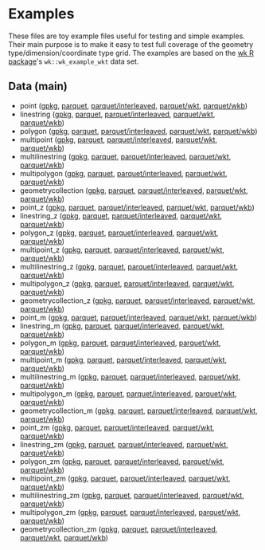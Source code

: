 
# Examples

These files are toy example files useful for testing and simple examples. Their main purpose is to make it easy to test full coverage of the geometry type/dimension/coordinate type grid. The examples are based on the [wk R package](https://github.com/paleolimbot/wk)'s `wk::wk_example_wkt` data set.

<!-- begin file listing -->


## Data (main)

- point ([gpkg](https://raw.githubusercontent.com/geoarrow/geoarrow-data/main/example/example-point.gpkg), [parquet](https://raw.githubusercontent.com/geoarrow/geoarrow-data/main/example/example-point.parquet), [parquet/interleaved](https://raw.githubusercontent.com/geoarrow/geoarrow-data/main/example/example-point-interleaved.parquet), [parquet/wkt](https://raw.githubusercontent.com/geoarrow/geoarrow-data/main/example/example-point-wkt.parquet), [parquet/wkb](https://raw.githubusercontent.com/geoarrow/geoarrow-data/main/example/example-point-wkb.parquet))
- linestring ([gpkg](https://raw.githubusercontent.com/geoarrow/geoarrow-data/main/example/example-linestring.gpkg), [parquet](https://raw.githubusercontent.com/geoarrow/geoarrow-data/main/example/example-linestring.parquet), [parquet/interleaved](https://raw.githubusercontent.com/geoarrow/geoarrow-data/main/example/example-linestring-interleaved.parquet), [parquet/wkt](https://raw.githubusercontent.com/geoarrow/geoarrow-data/main/example/example-linestring-wkt.parquet), [parquet/wkb](https://raw.githubusercontent.com/geoarrow/geoarrow-data/main/example/example-linestring-wkb.parquet))
- polygon ([gpkg](https://raw.githubusercontent.com/geoarrow/geoarrow-data/main/example/example-polygon.gpkg), [parquet](https://raw.githubusercontent.com/geoarrow/geoarrow-data/main/example/example-polygon.parquet), [parquet/interleaved](https://raw.githubusercontent.com/geoarrow/geoarrow-data/main/example/example-polygon-interleaved.parquet), [parquet/wkt](https://raw.githubusercontent.com/geoarrow/geoarrow-data/main/example/example-polygon-wkt.parquet), [parquet/wkb](https://raw.githubusercontent.com/geoarrow/geoarrow-data/main/example/example-polygon-wkb.parquet))
- multipoint ([gpkg](https://raw.githubusercontent.com/geoarrow/geoarrow-data/main/example/example-multipoint.gpkg), [parquet](https://raw.githubusercontent.com/geoarrow/geoarrow-data/main/example/example-multipoint.parquet), [parquet/interleaved](https://raw.githubusercontent.com/geoarrow/geoarrow-data/main/example/example-multipoint-interleaved.parquet), [parquet/wkt](https://raw.githubusercontent.com/geoarrow/geoarrow-data/main/example/example-multipoint-wkt.parquet), [parquet/wkb](https://raw.githubusercontent.com/geoarrow/geoarrow-data/main/example/example-multipoint-wkb.parquet))
- multilinestring ([gpkg](https://raw.githubusercontent.com/geoarrow/geoarrow-data/main/example/example-multilinestring.gpkg), [parquet](https://raw.githubusercontent.com/geoarrow/geoarrow-data/main/example/example-multilinestring.parquet), [parquet/interleaved](https://raw.githubusercontent.com/geoarrow/geoarrow-data/main/example/example-multilinestring-interleaved.parquet), [parquet/wkt](https://raw.githubusercontent.com/geoarrow/geoarrow-data/main/example/example-multilinestring-wkt.parquet), [parquet/wkb](https://raw.githubusercontent.com/geoarrow/geoarrow-data/main/example/example-multilinestring-wkb.parquet))
- multipolygon ([gpkg](https://raw.githubusercontent.com/geoarrow/geoarrow-data/main/example/example-multipolygon.gpkg), [parquet](https://raw.githubusercontent.com/geoarrow/geoarrow-data/main/example/example-multipolygon.parquet), [parquet/interleaved](https://raw.githubusercontent.com/geoarrow/geoarrow-data/main/example/example-multipolygon-interleaved.parquet), [parquet/wkt](https://raw.githubusercontent.com/geoarrow/geoarrow-data/main/example/example-multipolygon-wkt.parquet), [parquet/wkb](https://raw.githubusercontent.com/geoarrow/geoarrow-data/main/example/example-multipolygon-wkb.parquet))
- geometrycollection ([gpkg](https://raw.githubusercontent.com/geoarrow/geoarrow-data/main/example/example-geometrycollection.gpkg), [parquet](https://raw.githubusercontent.com/geoarrow/geoarrow-data/main/example/example-geometrycollection.parquet), [parquet/interleaved](https://raw.githubusercontent.com/geoarrow/geoarrow-data/main/example/example-geometrycollection-interleaved.parquet), [parquet/wkt](https://raw.githubusercontent.com/geoarrow/geoarrow-data/main/example/example-geometrycollection-wkt.parquet), [parquet/wkb](https://raw.githubusercontent.com/geoarrow/geoarrow-data/main/example/example-geometrycollection-wkb.parquet))
- point_z ([gpkg](https://raw.githubusercontent.com/geoarrow/geoarrow-data/main/example/example-point_z.gpkg), [parquet](https://raw.githubusercontent.com/geoarrow/geoarrow-data/main/example/example-point_z.parquet), [parquet/interleaved](https://raw.githubusercontent.com/geoarrow/geoarrow-data/main/example/example-point_z-interleaved.parquet), [parquet/wkt](https://raw.githubusercontent.com/geoarrow/geoarrow-data/main/example/example-point_z-wkt.parquet), [parquet/wkb](https://raw.githubusercontent.com/geoarrow/geoarrow-data/main/example/example-point_z-wkb.parquet))
- linestring_z ([gpkg](https://raw.githubusercontent.com/geoarrow/geoarrow-data/main/example/example-linestring_z.gpkg), [parquet](https://raw.githubusercontent.com/geoarrow/geoarrow-data/main/example/example-linestring_z.parquet), [parquet/interleaved](https://raw.githubusercontent.com/geoarrow/geoarrow-data/main/example/example-linestring_z-interleaved.parquet), [parquet/wkt](https://raw.githubusercontent.com/geoarrow/geoarrow-data/main/example/example-linestring_z-wkt.parquet), [parquet/wkb](https://raw.githubusercontent.com/geoarrow/geoarrow-data/main/example/example-linestring_z-wkb.parquet))
- polygon_z ([gpkg](https://raw.githubusercontent.com/geoarrow/geoarrow-data/main/example/example-polygon_z.gpkg), [parquet](https://raw.githubusercontent.com/geoarrow/geoarrow-data/main/example/example-polygon_z.parquet), [parquet/interleaved](https://raw.githubusercontent.com/geoarrow/geoarrow-data/main/example/example-polygon_z-interleaved.parquet), [parquet/wkt](https://raw.githubusercontent.com/geoarrow/geoarrow-data/main/example/example-polygon_z-wkt.parquet), [parquet/wkb](https://raw.githubusercontent.com/geoarrow/geoarrow-data/main/example/example-polygon_z-wkb.parquet))
- multipoint_z ([gpkg](https://raw.githubusercontent.com/geoarrow/geoarrow-data/main/example/example-multipoint_z.gpkg), [parquet](https://raw.githubusercontent.com/geoarrow/geoarrow-data/main/example/example-multipoint_z.parquet), [parquet/interleaved](https://raw.githubusercontent.com/geoarrow/geoarrow-data/main/example/example-multipoint_z-interleaved.parquet), [parquet/wkt](https://raw.githubusercontent.com/geoarrow/geoarrow-data/main/example/example-multipoint_z-wkt.parquet), [parquet/wkb](https://raw.githubusercontent.com/geoarrow/geoarrow-data/main/example/example-multipoint_z-wkb.parquet))
- multilinestring_z ([gpkg](https://raw.githubusercontent.com/geoarrow/geoarrow-data/main/example/example-multilinestring_z.gpkg), [parquet](https://raw.githubusercontent.com/geoarrow/geoarrow-data/main/example/example-multilinestring_z.parquet), [parquet/interleaved](https://raw.githubusercontent.com/geoarrow/geoarrow-data/main/example/example-multilinestring_z-interleaved.parquet), [parquet/wkt](https://raw.githubusercontent.com/geoarrow/geoarrow-data/main/example/example-multilinestring_z-wkt.parquet), [parquet/wkb](https://raw.githubusercontent.com/geoarrow/geoarrow-data/main/example/example-multilinestring_z-wkb.parquet))
- multipolygon_z ([gpkg](https://raw.githubusercontent.com/geoarrow/geoarrow-data/main/example/example-multipolygon_z.gpkg), [parquet](https://raw.githubusercontent.com/geoarrow/geoarrow-data/main/example/example-multipolygon_z.parquet), [parquet/interleaved](https://raw.githubusercontent.com/geoarrow/geoarrow-data/main/example/example-multipolygon_z-interleaved.parquet), [parquet/wkt](https://raw.githubusercontent.com/geoarrow/geoarrow-data/main/example/example-multipolygon_z-wkt.parquet), [parquet/wkb](https://raw.githubusercontent.com/geoarrow/geoarrow-data/main/example/example-multipolygon_z-wkb.parquet))
- geometrycollection_z ([gpkg](https://raw.githubusercontent.com/geoarrow/geoarrow-data/main/example/example-geometrycollection_z.gpkg), [parquet](https://raw.githubusercontent.com/geoarrow/geoarrow-data/main/example/example-geometrycollection_z.parquet), [parquet/interleaved](https://raw.githubusercontent.com/geoarrow/geoarrow-data/main/example/example-geometrycollection_z-interleaved.parquet), [parquet/wkt](https://raw.githubusercontent.com/geoarrow/geoarrow-data/main/example/example-geometrycollection_z-wkt.parquet), [parquet/wkb](https://raw.githubusercontent.com/geoarrow/geoarrow-data/main/example/example-geometrycollection_z-wkb.parquet))
- point_m ([gpkg](https://raw.githubusercontent.com/geoarrow/geoarrow-data/main/example/example-point_m.gpkg), [parquet](https://raw.githubusercontent.com/geoarrow/geoarrow-data/main/example/example-point_m.parquet), [parquet/interleaved](https://raw.githubusercontent.com/geoarrow/geoarrow-data/main/example/example-point_m-interleaved.parquet), [parquet/wkt](https://raw.githubusercontent.com/geoarrow/geoarrow-data/main/example/example-point_m-wkt.parquet), [parquet/wkb](https://raw.githubusercontent.com/geoarrow/geoarrow-data/main/example/example-point_m-wkb.parquet))
- linestring_m ([gpkg](https://raw.githubusercontent.com/geoarrow/geoarrow-data/main/example/example-linestring_m.gpkg), [parquet](https://raw.githubusercontent.com/geoarrow/geoarrow-data/main/example/example-linestring_m.parquet), [parquet/interleaved](https://raw.githubusercontent.com/geoarrow/geoarrow-data/main/example/example-linestring_m-interleaved.parquet), [parquet/wkt](https://raw.githubusercontent.com/geoarrow/geoarrow-data/main/example/example-linestring_m-wkt.parquet), [parquet/wkb](https://raw.githubusercontent.com/geoarrow/geoarrow-data/main/example/example-linestring_m-wkb.parquet))
- polygon_m ([gpkg](https://raw.githubusercontent.com/geoarrow/geoarrow-data/main/example/example-polygon_m.gpkg), [parquet](https://raw.githubusercontent.com/geoarrow/geoarrow-data/main/example/example-polygon_m.parquet), [parquet/interleaved](https://raw.githubusercontent.com/geoarrow/geoarrow-data/main/example/example-polygon_m-interleaved.parquet), [parquet/wkt](https://raw.githubusercontent.com/geoarrow/geoarrow-data/main/example/example-polygon_m-wkt.parquet), [parquet/wkb](https://raw.githubusercontent.com/geoarrow/geoarrow-data/main/example/example-polygon_m-wkb.parquet))
- multipoint_m ([gpkg](https://raw.githubusercontent.com/geoarrow/geoarrow-data/main/example/example-multipoint_m.gpkg), [parquet](https://raw.githubusercontent.com/geoarrow/geoarrow-data/main/example/example-multipoint_m.parquet), [parquet/interleaved](https://raw.githubusercontent.com/geoarrow/geoarrow-data/main/example/example-multipoint_m-interleaved.parquet), [parquet/wkt](https://raw.githubusercontent.com/geoarrow/geoarrow-data/main/example/example-multipoint_m-wkt.parquet), [parquet/wkb](https://raw.githubusercontent.com/geoarrow/geoarrow-data/main/example/example-multipoint_m-wkb.parquet))
- multilinestring_m ([gpkg](https://raw.githubusercontent.com/geoarrow/geoarrow-data/main/example/example-multilinestring_m.gpkg), [parquet](https://raw.githubusercontent.com/geoarrow/geoarrow-data/main/example/example-multilinestring_m.parquet), [parquet/interleaved](https://raw.githubusercontent.com/geoarrow/geoarrow-data/main/example/example-multilinestring_m-interleaved.parquet), [parquet/wkt](https://raw.githubusercontent.com/geoarrow/geoarrow-data/main/example/example-multilinestring_m-wkt.parquet), [parquet/wkb](https://raw.githubusercontent.com/geoarrow/geoarrow-data/main/example/example-multilinestring_m-wkb.parquet))
- multipolygon_m ([gpkg](https://raw.githubusercontent.com/geoarrow/geoarrow-data/main/example/example-multipolygon_m.gpkg), [parquet](https://raw.githubusercontent.com/geoarrow/geoarrow-data/main/example/example-multipolygon_m.parquet), [parquet/interleaved](https://raw.githubusercontent.com/geoarrow/geoarrow-data/main/example/example-multipolygon_m-interleaved.parquet), [parquet/wkt](https://raw.githubusercontent.com/geoarrow/geoarrow-data/main/example/example-multipolygon_m-wkt.parquet), [parquet/wkb](https://raw.githubusercontent.com/geoarrow/geoarrow-data/main/example/example-multipolygon_m-wkb.parquet))
- geometrycollection_m ([gpkg](https://raw.githubusercontent.com/geoarrow/geoarrow-data/main/example/example-geometrycollection_m.gpkg), [parquet](https://raw.githubusercontent.com/geoarrow/geoarrow-data/main/example/example-geometrycollection_m.parquet), [parquet/interleaved](https://raw.githubusercontent.com/geoarrow/geoarrow-data/main/example/example-geometrycollection_m-interleaved.parquet), [parquet/wkt](https://raw.githubusercontent.com/geoarrow/geoarrow-data/main/example/example-geometrycollection_m-wkt.parquet), [parquet/wkb](https://raw.githubusercontent.com/geoarrow/geoarrow-data/main/example/example-geometrycollection_m-wkb.parquet))
- point_zm ([gpkg](https://raw.githubusercontent.com/geoarrow/geoarrow-data/main/example/example-point_zm.gpkg), [parquet](https://raw.githubusercontent.com/geoarrow/geoarrow-data/main/example/example-point_zm.parquet), [parquet/interleaved](https://raw.githubusercontent.com/geoarrow/geoarrow-data/main/example/example-point_zm-interleaved.parquet), [parquet/wkt](https://raw.githubusercontent.com/geoarrow/geoarrow-data/main/example/example-point_zm-wkt.parquet), [parquet/wkb](https://raw.githubusercontent.com/geoarrow/geoarrow-data/main/example/example-point_zm-wkb.parquet))
- linestring_zm ([gpkg](https://raw.githubusercontent.com/geoarrow/geoarrow-data/main/example/example-linestring_zm.gpkg), [parquet](https://raw.githubusercontent.com/geoarrow/geoarrow-data/main/example/example-linestring_zm.parquet), [parquet/interleaved](https://raw.githubusercontent.com/geoarrow/geoarrow-data/main/example/example-linestring_zm-interleaved.parquet), [parquet/wkt](https://raw.githubusercontent.com/geoarrow/geoarrow-data/main/example/example-linestring_zm-wkt.parquet), [parquet/wkb](https://raw.githubusercontent.com/geoarrow/geoarrow-data/main/example/example-linestring_zm-wkb.parquet))
- polygon_zm ([gpkg](https://raw.githubusercontent.com/geoarrow/geoarrow-data/main/example/example-polygon_zm.gpkg), [parquet](https://raw.githubusercontent.com/geoarrow/geoarrow-data/main/example/example-polygon_zm.parquet), [parquet/interleaved](https://raw.githubusercontent.com/geoarrow/geoarrow-data/main/example/example-polygon_zm-interleaved.parquet), [parquet/wkt](https://raw.githubusercontent.com/geoarrow/geoarrow-data/main/example/example-polygon_zm-wkt.parquet), [parquet/wkb](https://raw.githubusercontent.com/geoarrow/geoarrow-data/main/example/example-polygon_zm-wkb.parquet))
- multipoint_zm ([gpkg](https://raw.githubusercontent.com/geoarrow/geoarrow-data/main/example/example-multipoint_zm.gpkg), [parquet](https://raw.githubusercontent.com/geoarrow/geoarrow-data/main/example/example-multipoint_zm.parquet), [parquet/interleaved](https://raw.githubusercontent.com/geoarrow/geoarrow-data/main/example/example-multipoint_zm-interleaved.parquet), [parquet/wkt](https://raw.githubusercontent.com/geoarrow/geoarrow-data/main/example/example-multipoint_zm-wkt.parquet), [parquet/wkb](https://raw.githubusercontent.com/geoarrow/geoarrow-data/main/example/example-multipoint_zm-wkb.parquet))
- multilinestring_zm ([gpkg](https://raw.githubusercontent.com/geoarrow/geoarrow-data/main/example/example-multilinestring_zm.gpkg), [parquet](https://raw.githubusercontent.com/geoarrow/geoarrow-data/main/example/example-multilinestring_zm.parquet), [parquet/interleaved](https://raw.githubusercontent.com/geoarrow/geoarrow-data/main/example/example-multilinestring_zm-interleaved.parquet), [parquet/wkt](https://raw.githubusercontent.com/geoarrow/geoarrow-data/main/example/example-multilinestring_zm-wkt.parquet), [parquet/wkb](https://raw.githubusercontent.com/geoarrow/geoarrow-data/main/example/example-multilinestring_zm-wkb.parquet))
- multipolygon_zm ([gpkg](https://raw.githubusercontent.com/geoarrow/geoarrow-data/main/example/example-multipolygon_zm.gpkg), [parquet](https://raw.githubusercontent.com/geoarrow/geoarrow-data/main/example/example-multipolygon_zm.parquet), [parquet/interleaved](https://raw.githubusercontent.com/geoarrow/geoarrow-data/main/example/example-multipolygon_zm-interleaved.parquet), [parquet/wkt](https://raw.githubusercontent.com/geoarrow/geoarrow-data/main/example/example-multipolygon_zm-wkt.parquet), [parquet/wkb](https://raw.githubusercontent.com/geoarrow/geoarrow-data/main/example/example-multipolygon_zm-wkb.parquet))
- geometrycollection_zm ([gpkg](https://raw.githubusercontent.com/geoarrow/geoarrow-data/main/example/example-geometrycollection_zm.gpkg), [parquet](https://raw.githubusercontent.com/geoarrow/geoarrow-data/main/example/example-geometrycollection_zm.parquet), [parquet/interleaved](https://raw.githubusercontent.com/geoarrow/geoarrow-data/main/example/example-geometrycollection_zm-interleaved.parquet), [parquet/wkt](https://raw.githubusercontent.com/geoarrow/geoarrow-data/main/example/example-geometrycollection_zm-wkt.parquet), [parquet/wkb](https://raw.githubusercontent.com/geoarrow/geoarrow-data/main/example/example-geometrycollection_zm-wkb.parquet))
